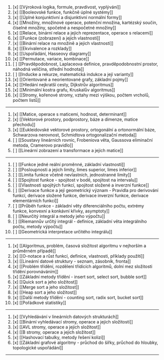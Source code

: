 1. [x] [[Výroková logika, formule, pravdivost, vyplývání]]
2. [x] [[Booleovské funkce, funkčně úplné systémy]] 
3. [x] [[Úplné konjunktivní a disjunktivní normální formy]]
4. [x] [[Množiny, množinové operace, potenční množina, kartézský součin, číselné množiny, spočetné a nespočetné množiny]]
5. [x] [[Relace, binární relace a jejich reprezentace, operace s relacemi]]
6. [x] [[Funkce (zobrazení) a jejich vlastnosti]]
7. [x] [[Binární relace na množině a jejich vlastnosti]]
8. [x] [[Ekvivalence a rozklady]]
10. [x] [[Uspořádání, Hasseovy diagramy]]
12. [x] [[Permutace, variace, kombinace]]
13. [ ] [[Pravděpodobnost, Laplaceova definice, pravděpodobnostní prostor, náhodná veličina, střední hodnota]]
14. [ ] [[Inducke a rekurze, matematická indukce a její varianty]]
15. [x] [[Orientované a neorientované grafy, základní pojmy]]
16. [x] [[Hledání nejkratší cesty, Dijkstrův algoritmus]]
17. [x] [[Minimální kostra grafu, Kruskalův algoritmus]]
18. [x] [[Stromy, kořenové stromy, vztahy mezi výškou, počtem vrcholů, počtem listů]]
---
1. [x] [[Matice, operace s maticemi, hodnost, determinant]]
2. [x] [[Vektorové prostory, podprostory, báze a dimenze, matice přechodu]]
3. [x] [[Eukleidovské vektorové prostory, ortogonální a ortonormální báze, Schwarzova nerovnost, Schmidtova ortogonalizační metoda]]
4. [ ] [[Soustavy lineárních rovnic, Frobeniova věta, Gaussova eliminační metoda, Cramerovo pravidlo]]
5. [ ] [[Lineární zobrazení a transformace a jejich matice]]
---
1. [ ] [[Funkce jedné reální proměnné, základní vlastnosti]]
2. [ ] [[Posloupnosti a jejich limity, limes superior, limes inferior]]
3. [ ] [[Limita funkce včetně nevlastních, jednostranné limity]]
4. [ ] [[Spojitost funkce - spojitost v bodě, spojitost na intervalu]]
5. [ ] [[Vlastnosti spojitých funkcí, spojitost složené a inverzní funkce]]
6. [ ] [[Derivace funkce a její geometrický význam - Pravidla pro derivování funkcí, derivace složené funkce, derivace inverzní funkce, derivace elementárních funkcí]]
7. [ ] [[Průběh funkce - základní věty diferenciálního počtu, extrémy funkce, konvexní a konkávní křivky, asymptoty]]
8. [ ] [[Neurčitý integrál a metody jeho výpočtu]]
9. [ ] [[Riemannův určitý integrál - definice, základní věta integrálního počtu, metody výpočtu]]
10. [ ] [[Geometrická interpretace určitého integrálu]]
---
1. [x] [[Algoritmus, problém, časová složitost algoritmu v nejhorším a průměrném případě]]
2. [x] [[O-notace a růst funkcí, definice, vlastnosti, příklady použití]]
3. [x] [[Lineární datové struktury - seznam, zásobník, fronta]]
4. [x] [[Problém třídění, rozdělení třídících algoritmů, dolní mez složitosti třídění porovnáváním]]
5. [x] [[Základní metody třídění - insert sort, select sort, bubble sort]]
6. [x] [[Quick sort a jeho složitost]]
7. [x] [[Merge sort a jeho složitost]]
8. [x] [[Heap sort a jeho složitost]]
9. [x] [[Další metody třídění - counting sort, radix sort, bucket sort]]
10. [x] [[Pořádkové statistiky]]
---
1. [x] [[Vyhledávání v lineárních datových strukturách]]
2. [x] [[Binární vyhledávací stromy, operace a jejich složitosti]]
3. [x] [[AVL stromy, operace a jejich složitost]]
4. [x] [[B stromy, operace a jejich složitost]]
5. [x] [[Hashovací tabulky, metody řešení kolizí]]
6. [x] [[Základní grafové algoritmy - průchod do šířky, průchod do hloubky, topologické uspořádání]]
---
